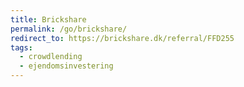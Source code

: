 ```yaml
---
title: Brickshare
permalink: /go/brickshare/
redirect_to: https://brickshare.dk/referral/FFD255
tags:
  - crowdlending
  - ejendomsinvestering
---
```

